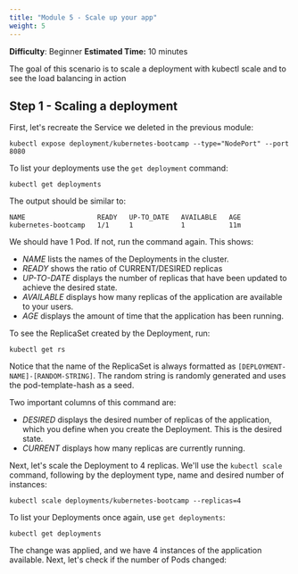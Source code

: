 ```yaml
---
title: "Module 5 - Scale up your app"
weight: 5
---
```


**Difficulty**: Beginner
**Estimated Time:** 10 minutes

The goal of this scenario is to scale a deployment with kubectl scale and to see the load balancing in action

## Step 1 - Scaling a deployment

First, let's recreate the Service we deleted in the previous module:

```shell
kubectl expose deployment/kubernetes-bootcamp --type="NodePort" --port 8080
```

To list your deployments use the `get deployment` command:

```shell
kubectl get deployments
```

The output should be similar to:

```shell
NAME                  READY   UP-TO_DATE   AVAILABLE   AGE
kubernetes-bootcamp   1/1     1            1           11m
```

We should have 1 Pod. If not, run the command again. This shows:

- *NAME* lists the names of the Deployments in the cluster.
- *READY* shows the ratio of CURRENT/DESIRED replicas
- *UP-TO-DATE* displays the number of replicas that have been updated to achieve the desired state.
- *AVAILABLE* displays how many replicas of the application are available to your users.
- *AGE* displays the amount of time that the application has been running.

To see the ReplicaSet created by the Deployment, run:

```shell
kubectl get rs
```

Notice that the name of the ReplicaSet is always formatted as `[DEPLOYMENT-NAME]-[RANDOM-STRING]`. The random string is randomly generated and uses the pod-template-hash as a seed.

Two important columns of this command are:

- *DESIRED* displays the desired number of replicas of the application, which you define when you create the Deployment. This is the desired state.
- *CURRENT* displays how many replicas are currently running.

Next, let's scale the Deployment to 4 replicas. We'll use the `kubectl scale` command, following by the deployment type, name and desired number of instances:

```shell
kubectl scale deployments/kubernetes-bootcamp --replicas=4
```

To list your Deployments once again, use `get deployments`:

```shell
kubectl get deployments
```

The change was applied, and we have 4 instances of the application available. Next, let's check if the number of Pods changed:
